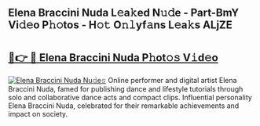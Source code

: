 ## Elena Braccini Nuda L𝚎a𝚔ed N𝚞𝚍e - Part-BmY Vi𝚍𝚎o P𝚑𝚘tos - H𝚘𝚝 O𝚗𝚕yf𝚊ns L𝚎a𝚔s ALjZE

# <h2><a href="http://kfcqh6e.oniu.top/?m=Elena+Braccini+Nuda">🔗👉 🔴 Elena Braccini Nuda P𝚑ot𝚘𝚜 V𝚒d𝚎o</a></h2>

[![Elena Braccini Nuda Nu𝚍e𝚜](https://i.imgur.com/0qMVB7G.gif)](http://kfcqh6e.oniu.top/?m=Elena+Braccini+Nuda)
Online performer and digital artist Elena Braccini Nuda, famed for publishing dance and lifestyle tutorials through solo and collaborative dance acts and compact clips. Influential personality Elena Braccini Nuda, celebrated for their remarkable achievements and impact on society.  
